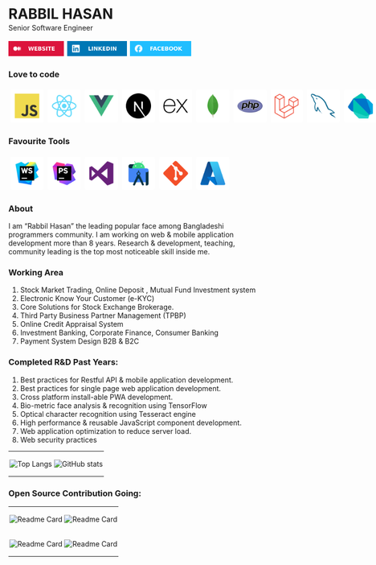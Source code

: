 

<div>
<h1 style="margin-bottom: 2px">RABBIL HASAN</h1>
Senior Software Engineer <br>
</div>

<div style="display: flex; align-items: center; margin-top: 18px">
  <a target="_blank" href="https://rabbil.com/"> <img src="assets/WEBSITE.svg" alt="Envelope Icon" style="height: 30px; width: auto; margin-right: 6px;"></a>
  <a target="_blank" href="https://www.linkedin.com/in/rabbilhasan/"> <img src="assets/LINKEDIN.svg" alt="Envelope Icon" style="height: 30px; width: auto; margin-right: 6px;"></a>
  <a target="_blank" href="https://www.linkedin.com/in/rabbilhasan/"><img src="assets/FACEBOOK.svg" alt="Envelope Icon" style="height: 30px; width: auto; margin-right: 6px;"></a>
</div>


### Love to code

<div style="display: flex; align-items: center; margin-top: 12px">
  <img alt="" class="card-icon" src="assets/tech/JavaScript.svg"  >
  <img alt="" style="background:#ffffff; margin: 4px; padding:8px; width:50px ; height:50px ; border-radius:4px;"  class="card-icon"  src="assets/tech/React.svg"   >
  <img alt="" style="background:#ffffff; margin: 4px; padding:8px; width:50px ; height:50px ; border-radius:4px;"  class="card-icon" src="assets/tech/Vue.js.svg"   >
  <img alt="" style="background:#ffffff; margin: 4px; padding:8px; width:50px ; height:50px ; border-radius:4px;"  class="card-icon" src="assets/tech/Next.js.svg"   >
  <img alt=""  style="background:#ffffff; margin: 4px; padding:8px; width:50px ; height:50px ; border-radius:4px;"  class="card-icon" src="assets/tech/Express.svg"   >
  <img alt="" style="background:#ffffff; margin: 4px; padding:8px; width:50px ; height:50px ; border-radius:4px;"  class="card-icon" src="assets/tech/MongoDB.svg"   >
  <img alt="" style="background:#ffffff; margin: 4px; padding:8px; width:50px ; height:50px ; border-radius:4px;"  class="card-icon" src="assets/tech/PHP.svg"   >
  <img alt="" style="background:#ffffff; margin: 4px; padding:8px; width:50px ; height:50px ; border-radius:4px;"  class="card-icon" src="assets/tech/Laravel.svg"   >
  <img alt="" style="background:#ffffff; margin: 4px; padding:8px; width:50px ; height:50px ; border-radius:4px;"  class="card-icon" src="assets/tech/MySQL.svg"   >
  <img alt="" style="background:#ffffff; margin: 4px; padding:8px; width:50px ; height:50px ; border-radius:4px;"  class="card-icon"  src="assets/tech/Dart.svg"   >
  <img alt="" style="background:#ffffff; margin: 4px; padding:8px; width:50px ; height:50px ; border-radius:4px;"  class="card-icon" src="assets/tech/Flutter.svg"   >
  <img alt="" style="background:#ffffff; margin: 4px; padding:8px; width:50px ; height:50px ; border-radius:4px;"  class="card-icon" src="assets/tech/NET.svg"   >
  <img alt="" style="background:#ffffff; margin: 4px; padding:8px; width:50px ; height:50px ; border-radius:4px;"  class="card-icon" src="assets/tech/MicrosoftSQLServer.svg"   >
  <img alt="" style="background:#ffffff; margin: 4px; padding:8px; width:50px ; height:50px ; border-radius:4px;"  class="card-icon" src="assets/tech/PostgresSQL.svg"   >
</div>

### Favourite Tools

<div style="display: flex; align-items: center; margin-top: 12px">
<img style="background:#ffffff; margin: 4px; padding:8px; width:50px ; height:50px ; border-radius:4px;"  src="assets/tech/WebStorm.svg" alt="Envelope Icon"   >
<img style="background:#ffffff; margin: 4px; padding:8px; width:50px ; height:50px ; border-radius:4px;"  src="assets/tech/PhpStorm.svg" alt="Envelope Icon"   >
<img style="background:#ffffff; margin: 4px; padding:8px; width:50px ; height:50px ; border-radius:4px;"  src="assets/tech/VisualStudio.svg" alt="Envelope Icon"   >
<img style="background:#ffffff; margin: 4px; padding:8px; width:50px ; height:50px ; border-radius:4px;"  src="assets/tech/AndroidStudio.svg" alt="Envelope Icon"   >
<img style="background:#ffffff; margin: 4px; padding:8px; width:50px ; height:50px ; border-radius:4px;"  src="assets/tech/Git.svg" alt="Envelope Icon"   >
<img style="background:#ffffff; margin: 4px; padding:8px; width:50px ; height:50px ; border-radius:4px;"  src="assets/tech/Azure.svg" alt="Envelope Icon"   >
</div>

### About
I am “Rabbil Hasan” the leading popular face among Bangladeshi programmers community. I am working on web & mobile application development more than 8 years. Research & development, teaching, community leading is the top most noticeable skill inside me.

### Working Area

1. Stock Market Trading, Online Deposit , Mutual Fund Investment system
2. Electronic Know Your Customer (e-KYC)
3. Core Solutions for Stock Exchange Brokerage.
4. Third Party Business Partner Management (TPBP)
5. Online Credit Appraisal System
6. Investment Banking, Corporate Finance, Consumer Banking
7. Payment System Design B2B & B2C


###  Completed R&D Past Years:

1. Best practices for Restful API & mobile application development.
2. Best practices for single page web application development.
3. Cross platform install-able PWA development.
5. Bio-metric face analysis & recognition using TensorFlow
6. Optical character recognition using Tesseract engine
7. High performance & reusable JavaScript component development.
8. Web application optimization to reduce server load.
9. Web security practices




<table>
<tbody>

<tr style="margin: 0 ;padding: 2px ;border: none">
<td style="margin: 0 ;padding: 2px ;border: none">

![Top Langs](https://github-readme-stats.vercel.app/api/top-langs/?username=rupomsoft&layout=donut&theme=dark) 

</td >

<td style="margin: 0 ;padding: 2px ;border: none" >

![GitHub stats](https://github-readme-stats.vercel.app/api?username=rupomsoft&show_icons=true&theme=dark) 

</td>
</tr>

</tbody>
</table>








###  Open Source Contribution Going:



<table>
<tbody>
<tr style="margin: 0 ;padding: 2px ;border: none">
<td style="margin: 0 ;padding: 2px ;border: none">
<div style="cursor: pointer" target="_blank" href="https://github.com/rupomsoft/mern-x">

![Readme Card](https://github-readme-stats.vercel.app/api/pin/?username=rupomsoft&repo=mern-x&theme=dark)

</div>
</td>

<td style="margin: 0 ;padding: 2px ;border: none">
<div style="cursor: pointer" target="_blank" href="https://github.com/rupomsoft/express-fileforge">

![Readme Card](https://github-readme-stats.vercel.app/api/pin/?username=rupomsoft&repo=express-fileforge&theme=dark)
</div>
</td>
</tr>




<tr style="margin: 0 ;padding: 2px ;border: none">
<td style="margin: 0 ;padding: 2px ;border: none">
<div style="cursor: pointer" target="_blank" href="https://github.com/rupomsoft/Next-File">

![Readme Card](https://github-readme-stats.vercel.app/api/pin/?username=rupomsoft&repo=Next-File&theme=dark)
</div>

</td>

<td style="margin: 0 ;padding: 2px ;border: none">
<div style="cursor: pointer" target="_blank" href="https://github.com/rupomsoft/MERN-STACK-Series">

![Readme Card](https://github-readme-stats.vercel.app/api/pin/?username=rupomsoft&repo=MERN-STACK-Series&theme=dark)
</div>
</td>
</tr>

</tbody>

</table>


<style>


.card-icon{
background:#ffffff; 
margin: 4px; 
padding:8px; 
width:50px ; 
height:50px ; 
border-radius:4px;
}
</style>








